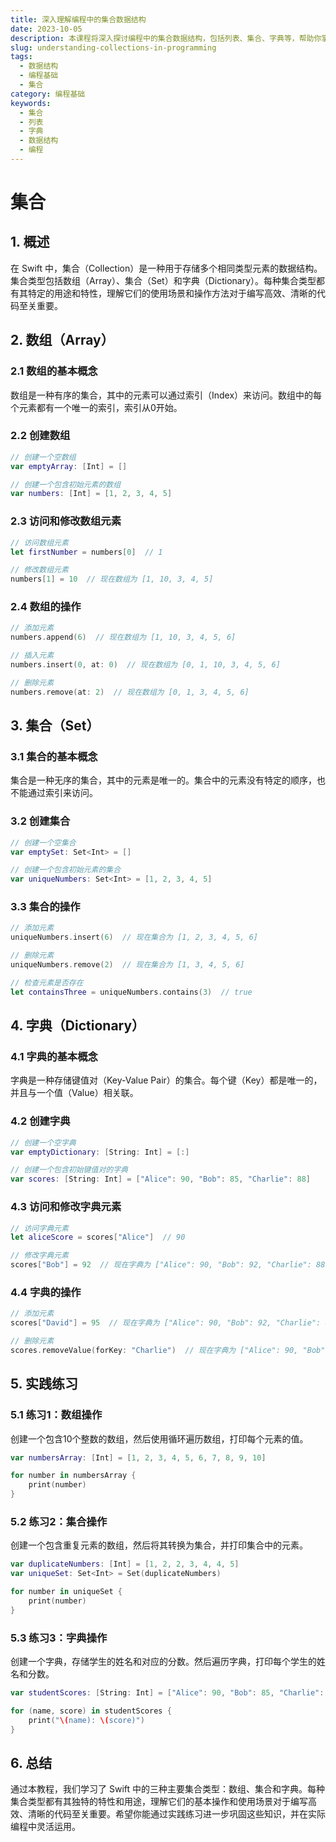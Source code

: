 ```yaml
---
title: 深入理解编程中的集合数据结构
date: 2023-10-05
description: 本课程将深入探讨编程中的集合数据结构，包括列表、集合、字典等，帮助你掌握这些数据结构的基本操作和高级应用。
slug: understanding-collections-in-programming
tags:
  - 数据结构
  - 编程基础
  - 集合
category: 编程基础
keywords:
  - 集合
  - 列表
  - 字典
  - 数据结构
  - 编程
---
```


# 集合

## 1. 概述

在 Swift 中，集合（Collection）是一种用于存储多个相同类型元素的数据结构。集合类型包括数组（Array）、集合（Set）和字典（Dictionary）。每种集合类型都有其特定的用途和特性，理解它们的使用场景和操作方法对于编写高效、清晰的代码至关重要。

## 2. 数组（Array）

### 2.1 数组的基本概念

数组是一种有序的集合，其中的元素可以通过索引（Index）来访问。数组中的每个元素都有一个唯一的索引，索引从0开始。

### 2.2 创建数组

```swift
// 创建一个空数组
var emptyArray: [Int] = []

// 创建一个包含初始元素的数组
var numbers: [Int] = [1, 2, 3, 4, 5]
```

### 2.3 访问和修改数组元素

```swift
// 访问数组元素
let firstNumber = numbers[0]  // 1

// 修改数组元素
numbers[1] = 10  // 现在数组为 [1, 10, 3, 4, 5]
```

### 2.4 数组的操作

```swift
// 添加元素
numbers.append(6)  // 现在数组为 [1, 10, 3, 4, 5, 6]

// 插入元素
numbers.insert(0, at: 0)  // 现在数组为 [0, 1, 10, 3, 4, 5, 6]

// 删除元素
numbers.remove(at: 2)  // 现在数组为 [0, 1, 3, 4, 5, 6]
```

## 3. 集合（Set）

### 3.1 集合的基本概念

集合是一种无序的集合，其中的元素是唯一的。集合中的元素没有特定的顺序，也不能通过索引来访问。

### 3.2 创建集合

```swift
// 创建一个空集合
var emptySet: Set<Int> = []

// 创建一个包含初始元素的集合
var uniqueNumbers: Set<Int> = [1, 2, 3, 4, 5]
```

### 3.3 集合的操作

```swift
// 添加元素
uniqueNumbers.insert(6)  // 现在集合为 [1, 2, 3, 4, 5, 6]

// 删除元素
uniqueNumbers.remove(2)  // 现在集合为 [1, 3, 4, 5, 6]

// 检查元素是否存在
let containsThree = uniqueNumbers.contains(3)  // true
```

## 4. 字典（Dictionary）

### 4.1 字典的基本概念

字典是一种存储键值对（Key-Value Pair）的集合。每个键（Key）都是唯一的，并且与一个值（Value）相关联。

### 4.2 创建字典

```swift
// 创建一个空字典
var emptyDictionary: [String: Int] = [:]

// 创建一个包含初始键值对的字典
var scores: [String: Int] = ["Alice": 90, "Bob": 85, "Charlie": 88]
```

### 4.3 访问和修改字典元素

```swift
// 访问字典元素
let aliceScore = scores["Alice"]  // 90

// 修改字典元素
scores["Bob"] = 92  // 现在字典为 ["Alice": 90, "Bob": 92, "Charlie": 88]
```

### 4.4 字典的操作

```swift
// 添加元素
scores["David"] = 95  // 现在字典为 ["Alice": 90, "Bob": 92, "Charlie": 88, "David": 95]

// 删除元素
scores.removeValue(forKey: "Charlie")  // 现在字典为 ["Alice": 90, "Bob": 92, "David": 95]
```

## 5. 实践练习

### 5.1 练习1：数组操作

创建一个包含10个整数的数组，然后使用循环遍历数组，打印每个元素的值。

```swift
var numbersArray: [Int] = [1, 2, 3, 4, 5, 6, 7, 8, 9, 10]

for number in numbersArray {
    print(number)
}
```

### 5.2 练习2：集合操作

创建一个包含重复元素的数组，然后将其转换为集合，并打印集合中的元素。

```swift
var duplicateNumbers: [Int] = [1, 2, 2, 3, 4, 4, 5]
var uniqueSet: Set<Int> = Set(duplicateNumbers)

for number in uniqueSet {
    print(number)
}
```

### 5.3 练习3：字典操作

创建一个字典，存储学生的姓名和对应的分数。然后遍历字典，打印每个学生的姓名和分数。

```swift
var studentScores: [String: Int] = ["Alice": 90, "Bob": 85, "Charlie": 88]

for (name, score) in studentScores {
    print("\(name): \(score)")
}
```

## 6. 总结

通过本教程，我们学习了 Swift 中的三种主要集合类型：数组、集合和字典。每种集合类型都有其独特的特性和用途，理解它们的基本操作和使用场景对于编写高效、清晰的代码至关重要。希望你能通过实践练习进一步巩固这些知识，并在实际编程中灵活运用。